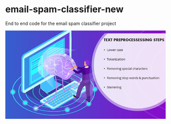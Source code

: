 # email-spam-classifier-new
End to end code for the email spam classifier project

<img align="center" src="https://github.com/anushka-DS/My_Projects/blob/master/Sms-Spam-Classifier%20(NLP)/spam-ham%20text%20preprocess.png" />


